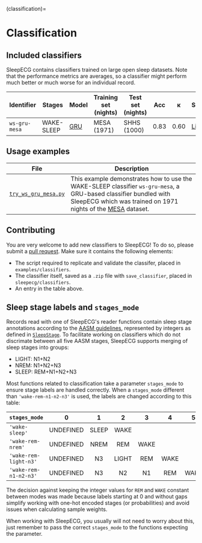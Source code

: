 (classification)=
# Classification


## Included classifiers
SleepECG contains classifiers trained on large open sleep datasets.
Note that the performance metrics are averages, so a classifier might perform much better or much worse for an individual record.

|Identifier|Stages|Model|Training set (nights)|Test set (nights)|Acc|κ|Source|
|-|-|-|-|-|-|-|-|
|`ws-gru-mesa`|WAKE-SLEEP|[GRU](https://en.wikipedia.org/wiki/Gated_recurrent_unit)|MESA (1971)|SHHS (1000)|0.83|0.60|[Link](https://github.com/cbrnr/sleepecg/blob/main/examples/classifiers/ws_gru_mesa.py)|


## Usage examples
|File|Description|
|-|-|
|[`try_ws_gru_mesa.py`](https://github.com/cbrnr/sleepecg/blob/main/examples/try_ws_gru_mesa.py)|This example demonstrates how to use the WAKE-SLEEP classifier `ws-gru-mesa`, a GRU-based classifier bundled with SleepECG which was trained on 1971 nights of the [MESA](https://sleepdata.org/datasets/mesa/) dataset.|


## Contributing
You are very welcome to add new classifiers to SleepECG!
To do so, please submit a [pull request](https://github.com/cbrnr/sleepecg/pulls).
Make sure it contains the following elements:
- The script required to replicate and validate the classifer, placed in `examples/classifiers`.
- The classifier itself, saved as a `.zip` file with `save_classifier`, placed in `sleepecg/classifiers`.
- An entry in the table above.


## Sleep stage labels and `stages_mode`
Records read with one of SleepECG's reader functions contain sleep stage annotations according to the [AASM guidelines](https://www.sleep.pitt.edu/wp-content/uploads/2020/03/The-AASM-Manual-for-Scoring-of-Sleep-and-Associated-Events-2007-.pdf), represented by integers as defined in [`SleepStage`](./generated/sleepecg.SleepStage).
To facilitate working on classifiers which do not discrimate between all five AASM stages, SleepECG supports merging of sleep stages into groups:

- LIGHT: N1+N2
- NREM: N1+N2+N3
- SLEEP: REM+N1+N2+N3

Most functions related to classification take a parameter `stages_mode` to ensure stage labels are handled correctly. When a `stages_mode` different than `'wake-rem-n1-n2-n3'` is used, the labels are changed according to this table:

|`stages_mode`          |0        |1    |2    |3   |4   |5   |
|-|:-:|:-:|:-:|:-:|:-:|:-:|
|`'wake-sleep'`         |UNDEFINED|SLEEP|WAKE |    |    |    |
|`'wake-rem-nrem'`      |UNDEFINED|NREM |REM  |WAKE|    |    |
|`'wake-rem-light-n3'`  |UNDEFINED|N3   |LIGHT|REM |WAKE|    |
|`'wake-rem-n1-n2-n3'`  |UNDEFINED|N3   |N2   |N1  |REM |WAKE|


The decision against keeping the integer values for `REM` and `WAKE` constant between modes was made because labels starting at 0 and without gaps simplify working with one-hot encoded stages (or probabilities) and avoid issues when calculating sample weights.

When working with SleepECG, you usually will not need to worry about this, just remember to pass the correct `stages_mode` to the functions expecting the parameter.
